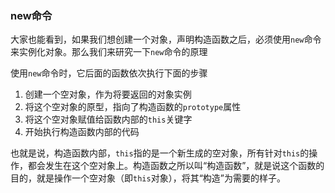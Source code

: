 ### new命令

大家也能看到，如果我们想创建一个对象，声明构造函数之后，必须使用`new`命令来实例化对象。那么我们来研究一下`new`命令的原理

使用`new`命令时，它后面的函数依次执行下面的步骤

1. 创建一个空对象，作为将要返回的对象实例
2. 将这个空对象的原型，指向了构造函数的`prototype`属性
3. 将这个空对象赋值给函数内部的`this`关键字
4. 开始执行构造函数内部的代码

也就是说，构造函数内部，`this`指的是一个新生成的空对象，所有针对`this`的操作，都会发生在这个空对象上。构造函数之所以叫“构造函数”，就是说这个函数的目的，就是操作一个空对象（即`this`对象），将其“构造”为需要的样子。